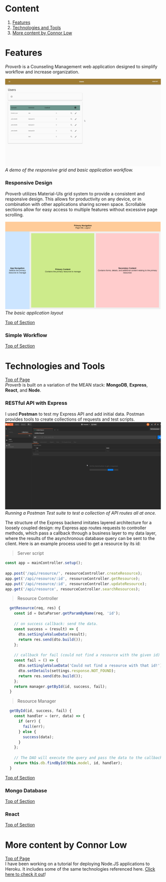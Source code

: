 # Content
1. [Features](#Features)
2. [Technologies and Tools](#Technologies-and-Tools)
3. [More content by Connor Low](#More-content-by-Connor-Low)
# Features
*Proverb* is a Counseling Management web application designed to simplify workflow and increase organization.  

![Responsive Grid](img/responsive.gif)
*A demo of the responsive grid and basic application workflow.*  

### Responsive Design
*Proverb* utilizes Material-UIs grid system to provide a consistent and responsive design. This allows for productivity on any device, or in combination with other applications sharing screen space. Scrollable sections allow for easy access to multiple features without excessive page scrolling.   

![Layout](img/layout.png)
*The basic application layout*

[Top of Section](#Features)  
### Simple Workflow 

[Top of Section](#Features)  

# Technologies and Tools
[Top of Page](#Content)  
*Proverb* is built on a variation of the MEAN stack: **MongoDB**, **Express**, **React**, and **Node**.
### RESTful API with Express
I used **Postman** to test my Express API and add initial data. Postman provides tools to create collections of requests and test scripts.
![Api Collection Runner](img/api_test_suite.gif)  
*Running a Postman Test suite to test a collection of API routes all at once.*

The structure of the Express backend imitates layered architecture for a loosely coupled design: my Express app routes requests to controller methods, which pass a callback through a business layer to my data layer, where the results of the asynchronous database query can be sent to the client. Here is an example process used to get a resource by its id:
> Server script
```js 
const app = mainController.setup();

app.post('/api/resource/', resourceController.createResource);
app.get('/api/resource/:id', resourceController.getResource);
app.put('/api/resource/:id', resourceController.updateResource);
app.get('/api/resource', resourceController.searchResources);
```
> Resource Controller
```js
  getResource(req, res) {
    const id = DataParser.getParamByName(req, 'id');

    // on success callback: send the data.
    const success = (result) => {
      dto.setSingleValueData(result);
      return res.send(dto.build());
    };

    // callback for fail (could not find a resource with the given id)
    const fail = () => {
      dto.setSingleValueData('Could not find a resource with that id!');
      dto.setDetails(settings.response.NOT_FOUND);
      return res.send(dto.build());
    };
    return manager.getById(id, success, fail);
  }
```
> Resource Manager
```js
  getById(id, success, fail) {
    const handler = (err, data) => {
      if (err) {
        fail(err);
      } else {
        success(data);
      }
    };

    // The DAO will execute the query and pass the data to the callback functions defined in the Controller.
    return this.db.findById(this.model, id, handler);
  }
```
[Top of Section](#Technologies-and-Tools)  
### Mongo Database
[Top of Section](#Technologies-and-Tools)  
### React
[Top of Section](#Technologies-and-Tools)  

# More content by Connor Low
[Top of Page](#Content)  
I have been working on a tutorial for deploying Node.JS applications to Heroku. It includes some of the same technologies referenced here. [Click here to check it out](https://github.com/ConnorJamesLow/icc-heroku)!